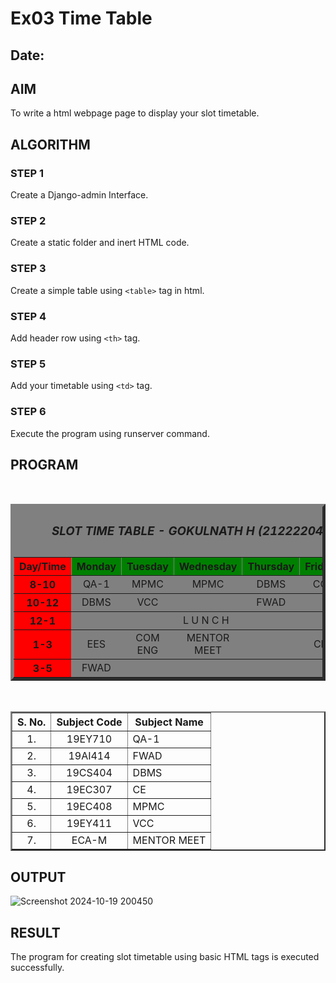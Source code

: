 # Ex03 Time Table
## Date:

## AIM
To write a html webpage page to display your slot timetable.

## ALGORITHM
### STEP 1
Create a Django-admin Interface.

### STEP 2
Create a static folder and inert HTML code.

### STEP 3
Create a simple table using ```<table>``` tag in html.

### STEP 4
Add header row using ```<th>``` tag.

### STEP 5
Add your timetable using ```<td>``` tag.

### STEP 6
Execute the program using runserver command.

## PROGRAM


<html lang="en">
<head>
<title>Slot Timetable</title>
</head>
<body>

<br>
<table align="center" width="750" cellspacing="2" cellpadding="4" border="5" bgcolor="grey">
<caption><i><b><h3>SLOT TIME TABLE - GOKULNATH H (212222040045)</h3><b></i></caption>
<tr align="center">
<th bgcolor="red">Day/Time</th>
<th bgcolor="green">Monday</th>
<th bgcolor="green">Tuesday</th>
<th bgcolor="green">Wednesday</th>
<th bgcolor="green">Thursday</th>
<th bgcolor="green">Friday</th>
<th bgcolor="green">Saturday</th>
</tr>

<tr align="center">
<th bgcolor="red">8-10</th>
<td>QA-1</td>
<td>MPMC</td>
<td>MPMC</td>
<td>DBMS</td>
<td>CC</td>
<td>FWAD</td>
</tr>

<tr align="center">
<th bgcolor="red">10-12</th>
<td>DBMS</td>
<td>VCC</td>
<td></td>
<td>FWAD</td>
<td></td>
<td></td>
</tr>

<tr>
<th bgcolor="red">12-1</th>
<td colspan="5" align="center">L U N C H</td>
</tr>

<tr align="center">
<th bgcolor="red">1-3</th>
<td colspan="1">EES</td>
<td>COM ENG</td>
<td>MENTOR MEET</td>
<td></td>
<td>CE</td>
<td></td>
</tr>

<tr align="center">
<th bgcolor="red">3-5</th>
<td colspan="1">FWAD</td>
<td></td>
<td></td>
<td></td>
<td></td>
<td>MPMC</td>
</tr>

</table>
<br>
<table align="center" width="750" cellspacing="2" cellpadding="4" border="2">
<tr align="center">
<th>S. No.</th>
<th>Subject Code</th>
<th>Subject Name</th>
</tr>

<tr>
<td align="center">1.</td>
<td align="center">19EY710</td>
<td>QA-1</td>
</tr>

<tr>
<td align="center">2.</td>
<td align="center">19AI414</td>
<td>FWAD</td>
</tr>

<tr>
<td align="center">3.</td>
<td align="center">19CS404</td>
<td>DBMS</td>
</tr>

<tr>
<td align="center">4.</td>
<td align="center">19EC307</td>
<td>CE</td>
</tr>

<tr>
<td align="center">5.</td>
<td align="center">19EC408</td>
<td>MPMC</td>
</tr>

<tr>
<td align="center">6.</td>
<td align="center">19EY411</td>
<td>VCC</td>
</tr>

<tr>
<td align="center">7.</td>
<td align="center">ECA-M</td>
<td>MENTOR MEET</td>
</table>
</body>
</html>

## OUTPUT
![Screenshot 2024-10-19 200450](https://github.com/user-attachments/assets/00a7be04-0524-4882-a8e2-16573a8ae95d)


## RESULT
The program for creating slot timetable using basic HTML tags is executed successfully.
